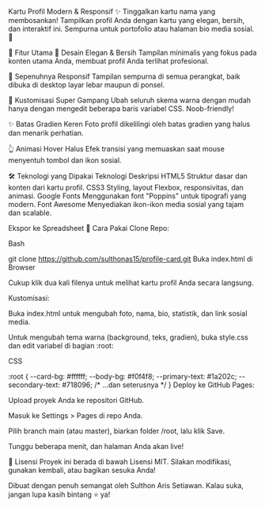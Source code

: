 Kartu Profil Modern & Responsif ✨
Tinggalkan kartu nama yang membosankan! Tampilkan profil Anda dengan kartu yang elegan, bersih, dan interaktif ini. Sempurna untuk portofolio atau halaman bio media sosial. 🚀

🌟 Fitur Utama
🎨 Desain Elegan & Bersih
Tampilan minimalis yang fokus pada konten utama Anda, membuat profil Anda terlihat profesional.

📱 Sepenuhnya Responsif
Tampilan sempurna di semua perangkat, baik dibuka di desktop layar lebar maupun di ponsel.

🎨 Kustomisasi Super Gampang
Ubah seluruh skema warna dengan mudah hanya dengan mengedit beberapa baris variabel CSS. Noob-friendly!

✨ Batas Gradien Keren
Foto profil dikelilingi oleh batas gradien yang halus dan menarik perhatian.

👆 Animasi Hover Halus
Efek transisi yang memuaskan saat mouse menyentuh tombol dan ikon sosial.

🛠️ Teknologi yang Dipakai
Teknologi	Deskripsi
HTML5	Struktur dasar dan konten dari kartu profil.
CSS3	Styling, layout Flexbox, responsivitas, dan animasi.
Google Fonts	Menggunakan font "Poppins" untuk tipografi yang modern.
Font Awesome	Menyediakan ikon-ikon media sosial yang tajam dan scalable.

Ekspor ke Spreadsheet
🚀 Cara Pakai
Clone Repo:

Bash

git clone https://github.com/sulthonas15/profile-card.git
Buka index.html di Browser

Cukup klik dua kali filenya untuk melihat kartu profil Anda secara langsung.

Kustomisasi:

Buka index.html untuk mengubah foto, nama, bio, statistik, dan link sosial media.

Untuk mengubah tema warna (background, teks, gradien), buka style.css dan edit variabel di bagian :root:

CSS

:root {
    --card-bg: #ffffff;
    --body-bg: #f0f4f8;
    --primary-text: #1a202c;
    --secondary-text: #718096;
    /* ...dan seterusnya */
}
Deploy ke GitHub Pages:

Upload proyek Anda ke repositori GitHub.

Masuk ke Settings > Pages di repo Anda.

Pilih branch main (atau master), biarkan folder /root, lalu klik Save.

Tunggu beberapa menit, dan halaman Anda akan live!

📄 Lisensi
Proyek ini berada di bawah Lisensi MIT.
Silakan modifikasi, gunakan kembali, atau bagikan sesuka Anda!

Dibuat dengan penuh semangat oleh Sulthon Aris Setiawan. Kalau suka, jangan lupa kasih bintang ⭐ ya!
